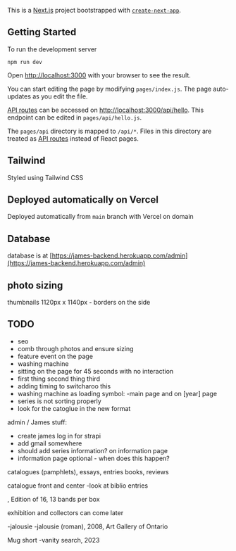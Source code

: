 This is a [Next.js](https://nextjs.org/) project bootstrapped with [`create-next-app`](https://github.com/vercel/next.js/tree/canary/packages/create-next-app).

## Getting Started

To run the development server 
```
npm run dev
```

Open [http://localhost:3000](http://localhost:3000) with your browser to see the result.

You can start editing the page by modifying `pages/index.js`. The page auto-updates as you edit the file.

[API routes](https://nextjs.org/docs/api-routes/introduction) can be accessed on [http://localhost:3000/api/hello](http://localhost:3000/api/hello). This endpoint can be edited in `pages/api/hello.js`.

The `pages/api` directory is mapped to `/api/*`. Files in this directory are treated as [API routes](https://nextjs.org/docs/api-routes/introduction) instead of React pages.

## Tailwind

Styled using Tailwind CSS
## Deployed automatically on Vercel

Deployed automatically from `main` branch with Vercel on domain

## Database 
database is at [https://james-backend.herokuapp.com/admin](https://james-backend.herokuapp.com/admin)

## photo sizing 
thumbnails 1120px x 1140px - borders on the side
## TODO
- seo
- comb through photos and ensure sizing 
- feature event on the page
- washing machine 
- sitting on the page for 45 seconds with no interaction
- first thing second thing third
- adding timing to switcharoo this
- washing machine as loading symbol:
  -main page and on [year] page
- series is not sorting properly
- look for the catoglue in the new format 

admin / James stuff: 
- create james log in for strapi
- add gmail somewhere 
- should add series information? on information page
- information page optional - when does this happen?

catalogues (pamphlets), 
essays,
entries books,
reviews

catalogue front and center
-look at biblio entries

, Edition of 16, 13 bands per box

exhibition and collectors can come later

-jalousie
  -jalousie (roman), 2008, Art Gallery of Ontario


Mug short
-vanity search, 2023
